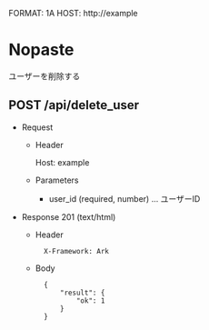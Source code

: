 FORMAT: 1A
HOST: http://example

# Nopaste

ユーザーを削除する

## POST /api/delete_user

+ Request

    + Header

        Host: example

    + Parameters
        + user_id (required, number) ... ユーザーID

+ Response 201 (text/html)

    + Header

            X-Framework: Ark

    + Body

            {
                "result": {
                    "ok": 1
                }
            }